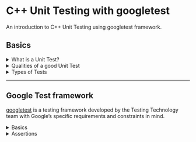 # C++ Unit Testing with googletest

An introduction to C++ Unit Testing using googletest framework.

## Basics

<details>
    <summary>What is a Unit Test?</summary>

A unit test is a piece of code developed with the purpose of testing production code. A unit test will interact with a production code unit to ensure that it is working well. All this is done in a controlled and pre-designed environment, where inputs and outputs are known.

</details>

<details>
    <summary>Qualities of a good Unit Test</summary>

-	Independent and repeatable
-	Can be automated
-	Runs fast
-	Easy to identify the root cause when it fails
-	Focus on functionality, not on implementation
-	Easy to understand and maintainable

_The closer we are to the code, the more tests we should have._
For that reason, unit test should be the most abundant tests.

</details>

<details>
    <summary>Types of Tests</summary>

1.	**Unit Test** – standalone test not related to other resources. It is run frequently.
2.	**Integration Test** – tests the correct interaction of the various components of the entire application, multiple packages, and several components. It also tests interaction with external resources.
3.	**Regression Test** – Testing of a previously tested program following modification to ensure that defects have not been introduced or uncovered in unchanged areas of the software, as a result of the changes made. It is to make sure that the application provides the same outcome.
4.	**System Test** – tests a system as a black box. While this test, you watch your SUT (System Under Test) with an external point of view. You perform stress tests, monitor memory usage, and check response time.
5.	**Acceptance / Functional Test** – validates that a feature or use case is correctly implemented, testing the system against functional requirements. They are generally performed by Quality Assurance teams and/or with the clients.
6.	**Staging Test** – These tests are run in a production-like environment. Input data are forked in live both to the production platform and the staging platform.

![Types of tests](resources/TestPyramid.png)
</details>

---

## Google Test framework

[googletest](https://github.com/google/googletest) is a testing framework developed by the Testing Technology team with Google’s specific requirements and constraints in mind.

<details>
    <summary>Basics</summary>

- When using googletest, you start by writing assertions, which are statements that check whether a condition is true. An assertion’s result can be **success**, **nonfatal failure**, or **fatal failure**.
- A test suite contains one or many tests. You should group your tests into test suites that reflect the structure of the tested code. When multiple tests in a test suite need to share common objects and subroutines, you can put them into a test fixture class.
- A test program can contain multiple test suites.

</details>

<details>
    <summary>Assertions</summary>

</details>